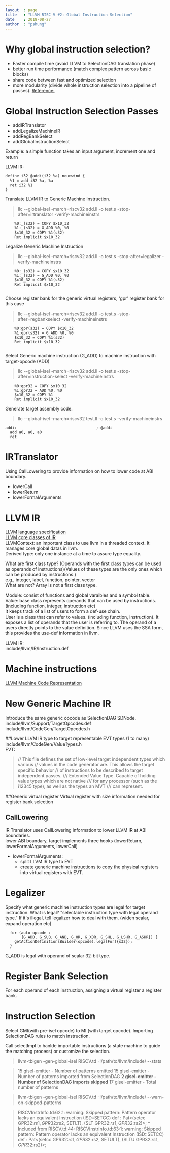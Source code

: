 ```yaml
---
layout  : page
title   : "LLVM RISC-V #2: Global Instruction Selection"
date    : 2018-08-27
author  : "pshung"
---
```



# Why global instruction selection?
* Faster compile time (avoid LLVM to SelectionDAG translation phase)
* better run time performance (match complex pattern across basic blocks)
* share code between fast and optimized selection
* more modularity (divide whole instruction selection into a pipeline of passes).
[Reference:](https://2pi.dk/llvm/global-isel)

# Global Instruction Selection Passes
* addIRTranslator
* addLegalizeMachineIR
* addRegBankSelect
* addGlobalInstructionSelect

Example: a simple function takes an input argument, increment one and return

LLVM IR:
```
define i32 @addi(i32 %a) nounwind {
  %1 = add i32 %a, %a
  ret i32 %1
}
```
Translate LLVM IR to Generic Machine Instruction.
>llc --global-isel -march=riscv32  add.ll -o test.s  -stop-after=irtranslator -verify-machineinstrs
```
    %0:_(s32) = COPY $x10_32
    %1:_(s32) = G_ADD %0, %0
    $x10_32 = COPY %1(s32)
    Ret implicit $x10_32

```

Legalize Generic Machine Instruction
>llc --global-isel -march=riscv32  add.ll -o test.s  -stop-after=legalizer -verify-machineinstrs
```
    %0:_(s32) = COPY $x10_32
    %1:_(s32) = G_ADD %0, %0
    $x10_32 = COPY %1(s32)
    Ret implicit $x10_32


```
Choose register bank for the generic virtual registers, 'gpr' register bank for this case
>llc --global-isel -march=riscv32  add.ll -o test.s  -stop-after=regbankselect -verify-machineinstrs
```
    %0:gpr(s32) = COPY $x10_32
    %1:gpr(s32) = G_ADD %0, %0
    $x10_32 = COPY %1(s32)
    Ret implicit $x10_32


```

Select Generic machine instruction (G_ADD) to machine instruction with target-opcode (ADD)
>llc --global-isel -march=riscv32  add.ll -o test.s  -stop-after=instruction-select -verify-machineinstrs
```
    %0:gpr32 = COPY $x10_32
    %1:gpr32 = ADD %0, %0
    $x10_32 = COPY %1
    Ret implicit $x10_32
```
Generate target assembly code.
>llc --global-isel -march=riscv32 test.ll -o test.s -verify-machineinstrs
```
addi:                                   ; @addi
  add a0, a0, a0
  ret

```

# IRTranslator
Using CallLowering to provide information on how to lower code at ABI boundary.
* lowerCall
* lowerReturn
* lowerFormalArguments

# LLVM IR
[LLVM language specification](https://llvm.org/docs/LangRef.html)  
[LLVM core classes of IR](http://llvm.org/docs/ProgrammersManual.html#the-core-llvm-class-hierarchy-reference)  
LLVMContext: an important class to use llvm in a threaded context. It manages core global datas in llvm.  
Derived type: only one instance at a time to assure type equality.  

What are first class type? (Operands with the first class types can be used as operands of instructions)(Values of these types are the only ones which can be produced by instructions.)  
e.g., integer, label, function, pointer, vector  
What are not?
Array is not a first class type.  

Module: consist of functions and global varaibles and a symbol table.  
Value: base class represents operands that can be used by instructions. (including function, integer, instruction etc)  
It keeps track of a list of users to form a def-use chain.  
User is a class that can refer to values. (including function, instruction). It exposes a list of operands that the user is referring to. The operand of a users directly points to the value definition. Since LLVM uses the SSA form, this provides the use-def information in llvm.  

LLVM IR:  
include/llvm/IR/Instruction.def   

# Machine instructions
[LLVM Machine Code Representation](https://llvm.org/docs/CodeGenerator.html#id21)  

# New Generic Machine IR
Introduce the same generic opcode as SelectionDAG SDNode.  
include/llvm/Support/TargetOpcodes.def  
include/llvm/CodeGen/TargetOpcodes.h  

##Lower LLVM IR type to target representable EVT types (1 to many)  
include/llvm/CodeGen/ValueTypes.h  
EVT:  
>// This file defines the set of low-level target independent types which various
// values in the code generator are.  This allows the target specific behavior
// of instructions to be described to target independent passes.
/// Extended Value Type. Capable of holding value types which are not native
/// for any processor (such as the i12345 type), as well as the types an MVT
/// can represent.

##Generic virtual register
Virtual register with size information needed for register bank selection  

## CallLowering
IR Translator uses CallLowering information to lower LLVM IR at ABI boundaries.  
lower ABI boundary, target implements three hooks (lowerReturn, lowerFormalArguments, lowerCall)  
* lowerFormalArguments:  
  * split LLVM IR type to EVT  
  * create generic machine instructions to copy the physical registers into virtual registers with EVT.  

# Legalizer
Specify what generic machine instruction types are legal for target instruction.
What is legal? "selectable instruction type with legal operand type." 
If it's illegal, tell legalizer how to deal with them. (widen scalar, expand operation etc)

```
  for (auto opcode :
       {G_ADD, G_SUB, G_AND, G_OR, G_XOR, G_SHL, G_LSHR, G_ASHR}) {
    getActionDefinitionsBuilder(opcode).legalFor({s32});
  }

```
G_ADD is legal with operand of scalar 32-bit type.

# Register Bank Selection
For each operand of each instruction, assigning a virtual register a register bank.

# Instruction Selection
Select GMI(with pre-isel opcode) to MI (with target opcode).
Importing SelectionDAG rules to match instruction.

Call selectImpl to hanlde importable instructions (a state machine to guide the matching process) or customize the selection.

>llvm-tblgen -gen-global-isel RISCV.td -I/path/to/llvm/include/ --stats

>15 gisel-emitter - Number of patterns emitted
15 gisel-emitter - Number of patterns imported from SelectionDAG
**2 gisel-emitter - Number of SelectionDAG imports skipped**
17 gisel-emitter - Total number of patterns


>llvm-tblgen -gen-global-isel RISCV.td -I/path/to/llvm/include/ --warn-on-skipped-patterns

>RISCVInstrInfo.td:62:1: warning: Skipped pattern: Pattern operator lacks an equivalent Instruction (ISD::SETCC)
def : Pat<(setcc GPR32:$rs1, GPR32:$rs2, SETLT), (SLT GPR32:$rs1, GPR32:$rs2)>;
^
Included from RISCV.td:44:
RISCVInstrInfo.td:63:1: warning: Skipped pattern: Pattern operator lacks an equivalent Instruction (ISD::SETCC)
def : Pat<(setcc GPR32:$rs1, GPR32:$rs2, SETULT), (SLTU GPR32:$rs1, GPR32:$rs2)>;

